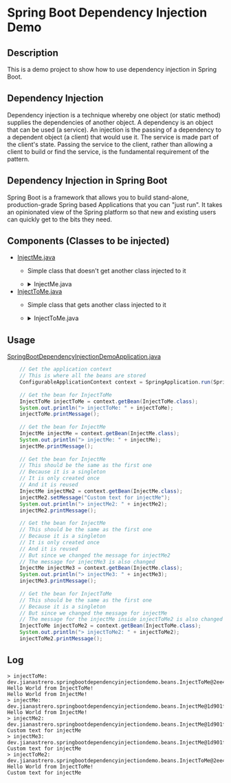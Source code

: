 # Spring Boot Dependency Injection Demo

## Description
This is a demo project to show how to use dependency injection in Spring Boot.

## Dependency Injection
Dependency injection is a technique whereby one object (or static method) supplies the dependencies of another object. A dependency is an object that can be used (a service). An injection is the passing of a dependency to a dependent object (a client) that would use it. The service is made part of the client's state. Passing the service to the client, rather than allowing a client to build or find the service, is the fundamental requirement of the pattern.

## Dependency Injection in Spring Boot
Spring Boot is a framework that allows you to build stand-alone, production-grade Spring based Applications that you can "just run". It takes an opinionated view of the Spring platform so that new and existing users can quickly get to the bits they need.

## Components (Classes to be injected)
* [InjectMe.java](src/main/java/dev/jianastrero/springbootdependencyinjectiondemo/beans/InjectMe.java)
  * Simple class that doesn't get another class injected to it
  * <details>
      <summary>InjectMe.java</summary>
    ```java
    import org.springframework.stereotype.Component;

    @Component // This is a bean, it is a component that can be injected
    public class InjectMe {

        private String message = "Hello World from InjectMe!";

        public String getMessage() {
            return message;
        }

        public void setMessage(String message) {
            this.message = message;
        }

        public void printMessage() {
            System.out.println(message);
        }
    }
    ```
    </details>
* [InjectToMe.java](src/main/java/dev/jianastrero/springbootdependencyinjectiondemo/beans/InjectToMe.java)
  * Simple class that gets another class injected to it
  * <details>
      <summary>InjectToMe.java</summary>
    ```java
    import org.springframework.beans.factory.annotation.Autowired;
    import org.springframework.stereotype.Component;
  
    @Component
    public class InjectToMe {
  
        @Autowired
        InjectMe injectMe;
    
        private String message = "Hello World from InjectToMe!";
    
        public String getMessage() {
            return message;
        }
   
        public void setMessage(String message) {
            this.message = message;
        }
  
        public void printMessage() {
            System.out.println(message);
            injectMe.printMessage();
        }
    }
    ```
    </details>

## Usage
[SpringBootDependencyInjectionDemoApplication.java](src/main/java/dev/jianastrero/springbootdependencyinjectiondemo/SpringBootDependencyInjectionDemoApplication.java)
```java
    // Get the application context
    // This is where all the beans are stored
    ConfigurableApplicationContext context = SpringApplication.run(SpringBootDependencyInjectionDemoApplication.class, args);
    
    // Get the bean for InjectToMe
    InjectToMe injectToMe = context.getBean(InjectToMe.class);
    System.out.println("> injectToMe: " + injectToMe);
    injectToMe.printMessage();
    
    // Get the bean for InjectMe
    InjectMe injectMe = context.getBean(InjectMe.class);
    System.out.println("> injectMe: " + injectMe);
    injectMe.printMessage();
    
    // Get the bean for InjectMe
    // This should be the same as the first one
    // Because it is a singleton
    // It is only created once
    // And it is reused
    InjectMe injectMe2 = context.getBean(InjectMe.class);
    injectMe2.setMessage("Custom text for injectMe");
    System.out.println("> injectMe2: " + injectMe2);
    injectMe2.printMessage();
    
    // Get the bean for InjectMe
    // This should be the same as the first one
    // Because it is a singleton
    // It is only created once
    // And it is reused
    // But since we changed the message for injectMe2
    // The message for injectMe3 is also changed
    InjectMe injectMe3 = context.getBean(InjectMe.class);
    System.out.println("> injectMe3: " + injectMe3);
    injectMe3.printMessage();
    
    // Get the bean for InjectToMe
    // This should be the same as the first one
    // Because it is a singleton
    // But since we changed the message for injectMe
    // The message for the injectMe inside injectToMe2 is also changed
    InjectToMe injectToMe2 = context.getBean(InjectToMe.class);
    System.out.println("> injectToMe2: " + injectToMe2);
    injectToMe2.printMessage();
```

## Log
```text
> injectToMe: dev.jianastrero.springbootdependencyinjectiondemo.beans.InjectToMe@2ee48610
Hello World from InjectToMe!
Hello World from InjectMe!
> injectMe: dev.jianastrero.springbootdependencyinjectiondemo.beans.InjectMe@1d901f20
Hello World from InjectMe!
> injectMe2: dev.jianastrero.springbootdependencyinjectiondemo.beans.InjectMe@1d901f20
Custom text for injectMe
> injectMe3: dev.jianastrero.springbootdependencyinjectiondemo.beans.InjectMe@1d901f20
Custom text for injectMe
> injectToMe2: dev.jianastrero.springbootdependencyinjectiondemo.beans.InjectToMe@2ee48610
Hello World from InjectToMe!
Custom text for injectMe
```
